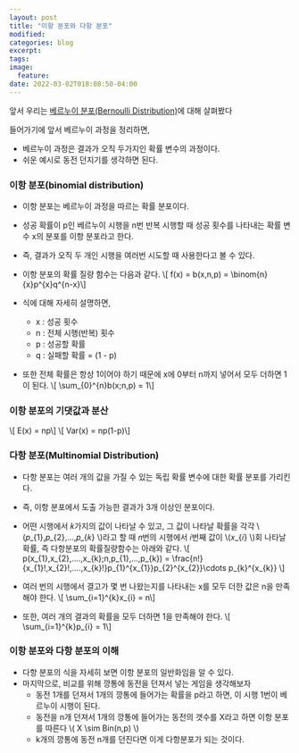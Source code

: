 ```yaml
---
layout: post
title: "이항 분포와 다항 분포"
modified:
categories: blog
excerpt:
tags:
image:
  feature:
date: 2022-03-02T018:08:50-04:00
---
```


앞서 우리는 [베르누이 분포(Bernoulli Distribution)](https://jjomaeng.github.io/articles/PRML-2.1-Binary-Variables/)에 대해 살펴봤다

들어가기에 앞서 베르누이 과정을 정리하면,
- 베르누이 과정은 결과가 오직 두가지인 확률 변수의 과정이다.
- 쉬운 예시로 동전 던지기를 생각하면 된다.

### 이항 분포(binomial distribution)

- 이항 분포는 베르누이 과정을 따르는 확률 분포이다.
- 성공 확률이 p인 베르누이 시행을 n번 반복 시행할 때 성공 횟수를 나타내는 확률 변수 x의 분포를 이항 분포라고 한다.
- 즉, 결과가 오직 두 개인 시행을 여러번 시도할 때 사용한다고 볼 수 있다.
- 이항 분포의 확률 질량 함수는 다음과 같다.
\\[ f(x) = b(x,n,p) = \binom{n}{x}p^{x}q^{n-x}\\]

- 식에 대해 자세히 설명하면,
    - x : 성공 횟수
    - n : 전체 시행(반복) 횟수
    - p : 성공할 확률
    - q : 실패할 확률 = (1 - p)
    
- 또한 전체 확률은 항상 1이어야 하기 때문에 x에 0부터 n까지 넣어서 모두 더하면 1이 된다.
\\[ \sum_{0}^{n}b(x;n,p) = 1\\]

### 이항 분포의 기댓값과 분산
\\[ E(x) = np\\]
\\[ Var(x) = np(1-p)\\]    

### 다항 분포(Multinomial Distribution)

- 다항 분포는 여러 개의 값을 가질 수 있는 독립 확률 변수에 대한 확률 분포를 가리킨다.
- 즉, 이항 분포에서 도출 가능한 결과가 3개 이상인 분포이다.
- 어떤 시행에서 𝑘가지의 값이 나타날 수 있고, 그 값이 나타날 확률을 각각 \\(𝑝_{1},𝑝_{2},…,𝑝_{𝑘} \\)라고 할 때 𝑛번의 시행에서 𝑖번째 값이 \\(𝑥_{𝑖} \\)회 나타날 확률, 즉 다항분포의 확률질량함수는 아래와 같다.
\\[ p(x_{1},x_{2},....,x_{k};n,p_{1},...,p_{k}) = \frac{n!}{x_{1}!,x_{2}!,....,x_{k}!}p_{1}^{x_{1}}p_{2}^{x_{2}}\cdots p_{k}^{x_{k}} \\]

- 여러 번의 시행에서 결고가 몇 번 나왔는지를 나타내는 x를 모두 더한 값은 n을 만족해야 한다.
\\[ \sum_{i=1}^{k}x_{i} = n\\]

- 또한, 여러 개의 결과의 확률을 모두 더하면 1을 만족해야 한다.
\\[ \sum_{i=1}^{k}p_{i} = 1\\]

### 이항 분포와 다항 분포의 이해

- 다항 분포의 식을 자세히 보면 이항 분포의 일반화임을 알 수 있다.
- 마지막으로, 비교를 위해 깡통에 동전을 던져서 넣는 게임을 생각해보자
    - 동전 1개를 던져서 1개의 깡통에 들어가는 확률을 p라고 하면, 이 시행 1번이 베르누이 시행이 된다.
    - 동전을 n개 던져서 1개의 깡통에 들어가는 동전의 갯수를 X라고 하면 이항 분포를 따른다 \\( X \sim Bin(n,p) \\)
    - k개의 깡통에 동전 n개를 던진다면 이게 다항분포가 되는 것이다.
